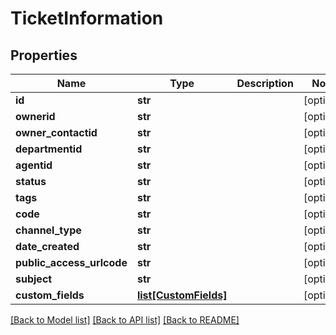 # TicketInformation

## Properties
Name | Type | Description | Notes
------------ | ------------- | ------------- | -------------
**id** | **str** |  | [optional] 
**ownerid** | **str** |  | [optional] 
**owner_contactid** | **str** |  | [optional] 
**departmentid** | **str** |  | [optional] 
**agentid** | **str** |  | [optional] 
**status** | **str** |  | [optional] 
**tags** | **str** |  | [optional] 
**code** | **str** |  | [optional] 
**channel_type** | **str** |  | [optional] 
**date_created** | **str** |  | [optional] 
**public_access_urlcode** | **str** |  | [optional] 
**subject** | **str** |  | [optional] 
**custom_fields** | [**list[CustomFields]**](CustomFields.md) |  | [optional] 

[[Back to Model list]](../README.md#documentation-for-models) [[Back to API list]](../README.md#documentation-for-api-endpoints) [[Back to README]](../README.md)


